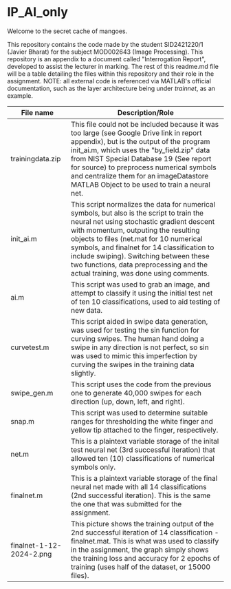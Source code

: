 # IP_AI_only

Welcome to the secret cache of mangoes.

This repository contains the code made by the student SID2421220/1 (Javier Bharat) for the subject MOD002643 (Image Processing). This repository is an appendix to a document called "Interrogation Report", developed to assist the lecturer in marking. The rest of this readme.md file will be a table detailing the files within this repository and their role in the assignment. NOTE: all external code is referenced via MATLAB's official documentation, such as the layer architecture being under _trainnet_, as an example.

|	File name		|	Description/Role							|
|-------------------------------|-------------------------------------------------------------------------------|
|	trainingdata.zip	|	This file could not be included because it was too large (see Google Drive link in report appendix), but is the output of the program init_ai.m, which uses the "by_field.zip" data from NIST Special Database 19 (See report for source) to preprocess numerical symbols and centralize them for an imageDatastore MATLAB Object to be used to train a neural net. |
|	init_ai.m		|	This script normalizes the data for numerical symbols, but also is the script to train the neural net using stochastic gradient descent with momentum, outputing the resulting objects to files (net.mat for 10 numerical symbols, and finalnet for 14 classification to include swiping). Switching between these two functions, data preprocessing and the actual training, was done using comments. |
|	ai.m			|	This script was used to grab an image, and attempt to classify it using the initial test net of ten 10 classifications, used to aid testing of new data. |
|	curvetest.m		|	This script aided in swipe data generation, was used for testing the sin function for curving swipes. The human hand doing a swipe in any direction is not perfect, so sin was used to mimic this imperfection by curving the swipes in the training data slightly. |
|	swipe_gen.m		|	This script uses the code from the previous one to generate 40,000 swipes for each direction (up, down, left, and right). |
|	snap.m			| 	This script was used to determine suitable ranges for thresholding the white finger and yellow tip attached to the finger, respectively. |
|	net.m			|	This is a plaintext variable storage of the inital test neural net (3rd successful iteration) that allowed ten (10) classifications of numerical symbols only. |
|	finalnet.m		|	This is a plaintext variable storage of the final neural net made with all 14 classifications (2nd successful iteration). This is the same the one that was submitted for the assignment. |	
|	finalnet-1-12-2024-2.png|	This picture shows the training output of the 2nd successful iteration of 14 classification - finalnet.mat. This is what was used to classify in the assignment, the graph simply shows the training loss and accuracy for 2 epochs of training (uses half of the dataset, or 15000 files). |
